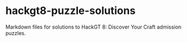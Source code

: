 # hackgt8-puzzle-solutions
Markdown files for solutions to HackGT 8: Discover Your Craft admission puzzles.

